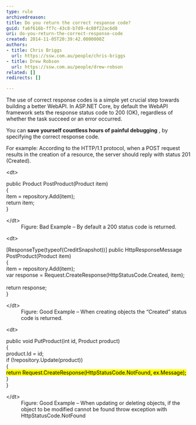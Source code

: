 ```yaml
---
type: rule
archivedreason: 
title: Do you return the correct response code?
guid: fa6f616b-ff7c-43c8-b7d9-4c80f22ac6d8
uri: do-you-return-the-correct-response-code
created: 2014-11-05T20:39:42.0000000Z
authors:
- title: Chris Briggs
  url: https://ssw.com.au/people/chris-briggs
- title: Drew Robson
  url: https://ssw.com.au/people/drew-robson
related: []
redirects: []

---
```


The use of correct response codes is a simple yet crucial step towards building a better WebAPI. In ASP.NET Core, by default the WebAPI framework sets the response status code to 200 (OK), regardless of whether the task succeed or an error occurred.

You can  **save yourself countless hours of painful debugging** , by specifying the correct response code.

<!--endintro-->

For example: According to the HTTP/1.1 protocol, when a POST request results in the creation of a resource, the server should reply with status 201 (Created).
<dl class="badImage">&lt;dt&gt;<p class="ssw15-rteElement-CodeArea">public Product PostProduct(Product item)<br> &#123;<br> item = repository.Add(item);<br> return item;<br> &#125;<br> </p>&lt;/dt&gt;<dd>Figure&#58; Bad Example – By default a 200 status code is returned.</dd></dl><dl class="goodImage">&lt;dt&gt;<p class="ssw15-rteElement-CodeArea">[ResponseType(typeof(CreditSnapshot))] public HttpResponseMessage PostProduct(Product item)<br> &#123;<br> item = repository.Add(item);<br> var response = Request.CreateResponse(HttpStatusCode.Created, item);<br> 
         <br> return response;<br> &#125; </p>&lt;/dt&gt;<dd>Figure&#58; Good Example – When creating objects the “Created” status code is returned.&#160;</dd></dl><dl class="goodImage">&lt;dt&gt;<p class="ssw15-rteElement-CodeArea">public void PutProduct(int id, Product product)<br>
&#123;<br>
    product.Id = id;<br>
    if (!repository.Update(product))<br>
    &#123;<br>
        <mark>return Request.CreateResponse(HttpStatusCode.NotFound, ex.Message);</mark><br>
    &#125;<br>
&#125;
</p>&lt;/dt&gt;<dd>Figure&#58; Good Example – When updating or deleting objects, if the object to be modified cannot be found throw exception with HttpStatusCode.NotFound</dd></dl>
